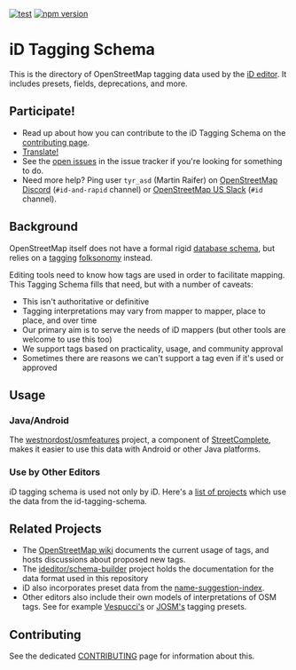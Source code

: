 [![test](https://github.com/openstreetmap/id-tagging-schema/actions/workflows/test.yml/badge.svg?branch=main)](https://github.com/openstreetmap/id-tagging-schema/actions/workflows/test.yml) [![npm version](https://badge.fury.io/js/%40openstreetmap%2Fid-tagging-schema.svg)](https://badge.fury.io/js/%40openstreetmap%2Fid-tagging-schema)

# iD Tagging Schema

This is the directory of OpenStreetMap tagging data used by the [iD editor](https://github.com/openstreetmap/iD).
It includes presets, fields, deprecations, and more.

## Participate!

* Read up about how you can contribute to the iD Tagging Schema on the [contributing page](CONTRIBUTING.md).
* [Translate!](CONTRIBUTING.md#Translating)
* See the [open issues](https://github.com/openstreetmap/id-tagging-schema/issues?state=open) in the issue tracker if you're looking for something to do.
* Need more help? Ping user `tyr_asd` (Martin Raifer) on [OpenStreetMap Discord](https://discord.gg/openstreetmap) (`#id-and-rapid` channel) or [OpenStreetMap US Slack](https://slack.openstreetmap.us/) (`#id` channel).

## Background

OpenStreetMap itself does not have a formal rigid [database schema](https://en.wikipedia.org/wiki/Database_schema), but relies on a [tagging](https://wiki.openstreetmap.org/wiki/Tags) [folksonomy](https://en.wikipedia.org/wiki/Folksonomy) instead.

Editing tools need to know how tags are used in order to facilitate mapping.
This Tagging Schema fills that need, but with a number of caveats:

- This isn't authoritative or definitive
- Tagging interpretations may vary from mapper to mapper, place to place, and over time
- Our primary aim is to serve the needs of iD mappers (but other tools are welcome to use this too)
- We support tags based on practicality, usage, and community approval
- Sometimes there are reasons we can't support a tag even if it's used or approved

## Usage

### Java/Android

The [westnordost/osmfeatures](https://github.com/westnordost/osmfeatures) project,
a component of [StreetComplete](https://github.com/westnordost/StreetComplete),
makes it easier to use this data with Android or other Java platforms.

### Use by Other Editors

iD tagging schema is used not only by iD. Here's a [list of projects](https://github.com/openstreetmap/id-tagging-schema/wiki/Projects-that-are-using-this-tagging-schema) which use the data from the id-tagging-schema.

## Related Projects

* The [OpenStreetMap wiki](https://wiki.openstreetmap.org/wiki/Map_features) documents the current usage of tags, and hosts discussions about proposed new tags.
* The [ideditor/schema-builder](https://github.com/ideditor/schema-builder) project holds the documentation for the data format used in this repository
* iD also incorporates preset data from the [name-suggestion-index](https://github.com/osmlab/name-suggestion-index).
* Other editors also include their own models of interpretations of OSM tags. See for example [Vespucci's](https://github.com/simonpoole/beautified-JOSM-preset) or [JOSM's](https://josm.openstreetmap.de/wiki/Presets) tagging presets.

## Contributing

See the dedicated [CONTRIBUTING](CONTRIBUTING.md) page for information about this.

